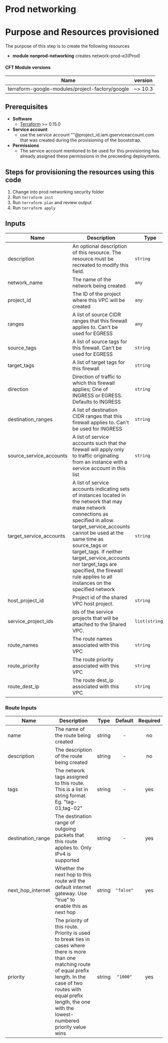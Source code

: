 # Prod networking


# Purpose and Resources provisioned

The purpose of this step is to create the following resources

- **module nonprod-networking** creates network-prod-e3(Prod)


#### CFT Module versions

| Name | version | 
|------|:-------------:|
| terraform-google-modules/project-factory/google | ~> 10.3 | 

## Prerequisites
- **Software**
   - [Terraform](https://www.terraform.io/downloads.html) >= 0.15.0
- **Service account**
	- use the service account "<service account name>"@project_id.iam.gserviceaccount.com that was created during the provisioning of the booststrap.
- **Permissions**
	- The service account mentioned to be used for this provisioning has already assigned these permissions in the preceeding deployments. 
		
## Steps for provisioning the resources using this code

1. Change into prod networking security folder
2. Run `terraform init`
3. Run `terraform plan` and review output
4. Run `terraform apply`



<!-- BEGINNING OF PRE-COMMIT-TERRAFORM DOCS HOOK -->

## Inputs

| Name | Description | Type | Default | Required |
|------|-------------|------|---------|:--------:|
| description | An optional description of this resource. The resource must be recreated to modify this field. | `string` | `""` | no |
| network\_name | The name of the network being created | `any` | n/a | yes |
| project\_id | The ID of the project where this VPC will be created | `any` | n/a | yes |
| ranges | A list of source CIDR ranges that this firewall applies to. Can't be used for EGRESS | `any` | n/a | no |
| source_tags | A list of source tags for this firewall. Can't be used for EGRESS | `string` | `""` | no |
| target_tags |  A list of target tags for this firewall | `string` | `""`  | no | 
| direction | Direction of traffic to which this firewall applies; One of INGRESS or EGRESS. Defaults to INGRESS | `string` | `""`  | no | 
| destination_ranges | A list of destination CIDR ranges that this firewall applies to. Can't be used for INGRESS | `string` | `""`  | no | 
| source_service_accounts | A list of service accounts such that the firewall will apply only to traffic originating from an instance with a service account in this list | `string` | `""`  | no |
| target_service_accounts |  A list of service accounts indicating sets of instances located in the network that may make network connections as specified in allow. target_service_accounts cannot be used at the same time as source_tags or target_tags. If neither target_service_accounts nor target_tags are specified, the firewall rule applies to all instances on the specified network | `string` | `""`  | no |                
| host\_project\_id | Project id of the shared VPC host project. | `string` | n/a | yes |
| service\_project\_ids | Ids of the service projects that will be attached to the Shared VPC. | `list(string)` | n/a | yes |
| route\_names | The route names associated with this VPC | `string` | n/a | yes |
| route\_priority | The route priority associated with this VPC |  `string` | `"100"` | yes |
| route\_dest_ip | The route dest_ip associated with this VPC | `string` | n/a | yes |


<!-- END OF PRE-COMMIT-TERRAFORM DOCS HOOK -->


<!-- BEGINNING OF PRE-COMMIT-TERRAFORM DOCS HOOK -->

### Route Inputs


| Name | Description | Type | Default | Required |
|------|-------------|:----:|:-----:|:-----:|
| name | The name of the route being created  | string | - | no |
| description | The description of the route being created | string | - | no |
| tags | The network tags assigned to this route. This is a list in string format. Eg. "tag-01,tag-02"| string | - | yes |
| destination\_range | The destination range of outgoing packets that this route applies to. Only IPv4 is supported | string | - | yes
| next\_hop\_internet | Whether the next hop to this route will the default internet gateway. Use "true" to enable this as next hop | string | `"false"` | yes |
| priority | The priority of this route. Priority is used to break ties in cases where there is more than one matching route of equal prefix length. In the case of two routes with equal prefix length, the one with the lowest-numbered priority value wins | string | `"1000"` | yes |

<!-- END OF PRE-COMMIT-TERRAFORM DOCS HOOK -->
